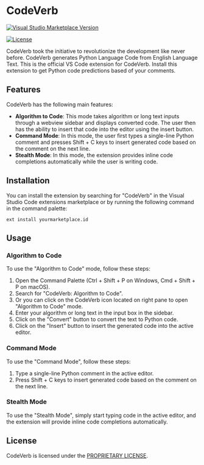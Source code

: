 # CodeVerb

[![Visual Studio Marketplace Version](https://img.shields.io/visual-studio-marketplace/v/CodeVerb.codeverbs.svg?label=Visual%20Studio%20Marketplace&logo=visual-studio-code&logoColor=white)](https://marketplace.visualstudio.com/items?itemName=CodeVerb.codeverbs)
<!-- [![GitHub release (latest by date)](https://img.shields.io/github/v/release/codeverbs/codeverb-vscode-extension?logo=github)](https://github.com/codeverbs/codeverb-vscode-extension/releases) -->
[![License](https://img.shields.io/badge/License-Proprietary-orange.svg)](https://github.com/codeverbs/codeverb-vscode-extension/blob/main/LICENSE.md)

CodeVerb took the initiative to revolutionize the development like never before. CodeVerb generates Python Language Code from English Language Text. This is the official VS Code extension for CodeVerb. Install this extension to get Python code predictions based of your comments.

## Features

CodeVerb has the following main features:

- **Algorithm to Code**: This mode takes algorithm or long text inputs through a webview sidebar and displays converted code. The user then has the ability to insert that code into the editor using the insert button.
- **Command Mode**: In this mode, the user first types a single-line Python comment and presses Shift + C keys to insert generated code based on the comment on the next line.
- **Stealth Mode**: In this mode, the extension provides inline code completions automatically while the user is writing code.

## Installation

You can install the extension by searching for "CodeVerb" in the Visual Studio Code extensions marketplace or by running the following command in the command palette:
```
ext install yourmarketplace.id
```


## Usage

### Algorithm to Code

To use the "Algorithm to Code" mode, follow these steps:

1. Open the Command Palette (Ctrl + Shift + P on Windows, Cmd + Shift + P on macOS).
2. Search for "CodeVerb: Algorithm to Code".
3. Or you can click on the CodeVerb icon located on right pane to open "Algorithm to Code" mode.
3. Enter your algorithm or long text in the input box in the sidebar.
4. Click on the "Convert" button to convert the text to Python code.
5. Click on the "Insert" button to insert the generated code into the active editor.

### Command Mode

To use the "Command Mode", follow these steps:

1. Type a single-line Python comment in the active editor.
2. Press Shift + C keys to insert generated code based on the comment on the next line.

### Stealth Mode

To use the "Stealth Mode", simply start typing code in the active editor, and the extension will provide inline code completions automatically.

## License

CodeVerb is licensed under the [PROPRIETARY LICENSE](https://github.com/codeverbs/codeverb-vscode-extension/blob/main/LICENSE.md).
